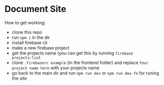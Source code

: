 # Document Site


How to get working:

- clone this repo
- run `npm i` in the dir
- install firebase cli
- make a new firebase project
- get the projects name (you can get this by running  `firebase projects:list`
- clone `.firebaserc example` (in the frontend folder) and replace `Your project name here` with your projects name
- go back to the main dir and run `npm run dev` or `npm run dev-fe` for runing the site

